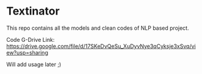 # Textinator

This repo contains all the models and clean codes of NLP based project.

Code G-Drive Link: https://drive.google.com/file/d/17SKeDvQeSu_XuDyvNye3qCyksje3xSvq/view?usp=sharing


Will add usage later ;)
